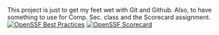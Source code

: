 This project is just to get my feet wet with Git and Github. Also, to have something to use for Comp. Sec. class and the Scorecard assignment.
[![OpenSSF Best Practices](https://www.bestpractices.dev/projects/8483/badge)](https://www.bestpractices.dev/projects/8483)
[![OpenSSF Scorecard](htt‌ps://api.securityscorecards.dev/projects/github.com/{owner}/{repo}/badge)](htt‌ps://securityscorecards.dev/viewer/?uri=github.com/{owner}/{repo})
